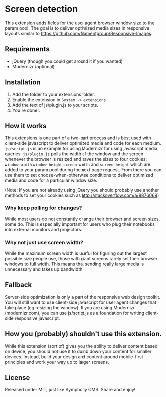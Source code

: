 # Screen detection

This extension adds fields for the user agent browser window size to the param pool. The goal is to deliver optimized media sizes in responsive layouts similar to https://github.com/filamentgroup/Responsive-Images.

## Requirements
- jQuery (though you could get around it if you wanted)
- Modernizr (optional)

## Installation
1. Add the folder to your extensions folder.
2. Enable the extension in `System -> extensions`
3. Add the text of js/plugin.js to your scripts.
4. You're done!.

## How it works
This extensions is one part of a two-part process and is best used with client-side javascript to deliver optimized media and code for each medium. `js/script.js` is an example for using Modernizr for using javascript media queries.  `js/plugin.js` polls the width of the window and the screen whenever the browser is resized and saves the sizes to four cookies: `window-width` `window-height` `screen-width`  and `screen-height` which are added to your param pool during the next page request. From there you can use them to set choose-when-otherwise conditions to deliver optimized media and code for a particular window size.

(Note: If you are not already using jQuery you should probably use another methods to set your cookies such as http://stackoverflow.com/a/8876069)

### Why keep polling for changes?
While most users do not constantly change their browser and screen sizes, some do. This is especially important for users who plug their notebooks into external monitors and projectors.

### Why not just use screen width? 
While the maximum screen width is useful for figuring out the largest possible size people use, those with giant screens rarely set their browser windows to full width. This means that sending really large media is unnecessary and takes up bandwidth.

## Fallback
Server-side optimization is only a part of the responsive web design toolkit. You will still want to use client-side javascript for user agent changes that take place (eg resizing the window). If you are using Modernizr (modernizr.com), you can use js/script.js as a foundation for writing client-side responsive javascript.

## How you (probably) shouldn't use this extension.
While this extension (sort of) gives you the ability to deliver content based on device, you should not use it to dumb down your content for smaller devices. Instead, build your design and content around mobile-first principles and work your way up to larger screens.

## License
Released under MIT, just like Symphony CMS. Share and enjoy!